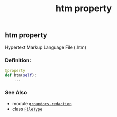 ﻿---
title: htm property
second_title: GroupDocs.Redaction for Python via .NET API References
description: 
type: docs
weight: 170
url: /groupdocs.redaction/filetype/htm/
is_root: false
---

## htm property


Hypertext Markup Language File (.htm)
### Definition:
```python
@property
def htm(self):
    ...
```

### See Also
* module [`groupdocs.redaction`](../../)
* class [`FileType`](/redaction/python-net/groupdocs.redaction/filetype)
